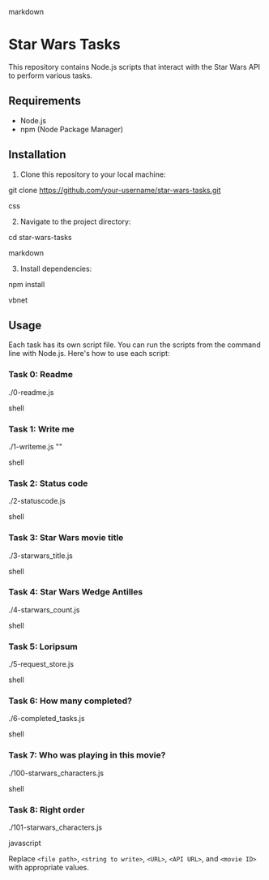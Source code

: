 markdown

# Star Wars Tasks

This repository contains Node.js scripts that interact with the Star Wars API to perform various tasks.

## Requirements

- Node.js
- npm (Node Package Manager)

## Installation

1. Clone this repository to your local machine:

git clone https://github.com/your-username/star-wars-tasks.git

css


2. Navigate to the project directory:

cd star-wars-tasks

markdown


3. Install dependencies:

npm install

vbnet


## Usage

Each task has its own script file. You can run the scripts from the command line with Node.js. Here's how to use each script:

### Task 0: Readme

./0-readme.js <file path>

shell


### Task 1: Write me

./1-writeme.js <file path> "<string to write>"

shell


### Task 2: Status code

./2-statuscode.js <URL>

shell


### Task 3: Star Wars movie title

./3-starwars_title.js <movie ID>

shell


### Task 4: Star Wars Wedge Antilles

./4-starwars_count.js <API URL>

shell


### Task 5: Loripsum

./5-request_store.js <URL> <file path>

shell


### Task 6: How many completed?

./6-completed_tasks.js <API URL>

shell


### Task 7: Who was playing in this movie?

./100-starwars_characters.js <movie ID>

shell


### Task 8: Right order

./101-starwars_characters.js <movie ID>

javascript


Replace `<file path>`, `<string to write>`, `<URL>`, `<API URL>`, and `<movie ID>` with appropriate values.
